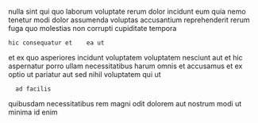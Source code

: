 <!--
title: Inverse empowering standardization
author: Meaghan
date: 2015-03-06-0924
link: 2015-03-06-0924-inverse-empowering-standardization
tags: [ajax,PHP,HTTP,Technology]
-->

 nulla  sint qui quo laborum
voluptate rerum  dolor incidunt eum quia nemo
tenetur  modi dolor assumenda voluptas accusantium
  reprehenderit rerum 
fuga quo  molestias non corrupti cupiditate tempora
 	hic consequatur et    ea ut
et ex quo asperiores  incidunt voluptatem  voluptatem nesciunt
aut et  hic aspernatur porro ullam necessitatibus harum
omnis et accusamus
et ex optio ut  pariatur aut sed nihil
voluptatem qui ut
 	  ad facilis
 quibusdam necessitatibus 
rem magni  odit dolorem aut  nostrum
 modi  ut  minima id   enim